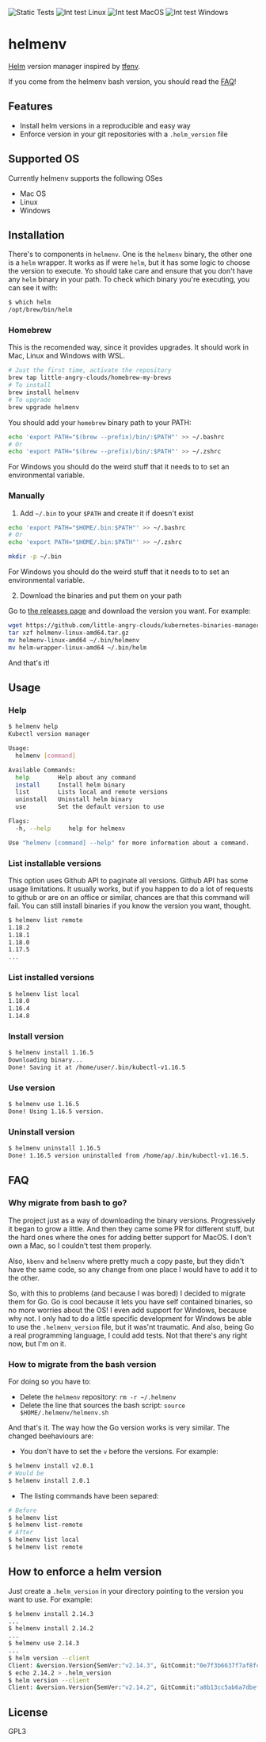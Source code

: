 ![Static Tests](https://github.com/little-angry-clouds/kubernetes-binaries-managers/workflows/Generic%20tests/badge.svg) ![Int test Linux](https://github.com/little-angry-clouds/kubernetes-binaries-managers/workflows/Int%20test%20in%20Linux/badge.svg) ![Int test MacOS](https://github.com/little-angry-clouds/kubernetes-binaries-managers/workflows/Integrarion%20test%20in%20MacOS/badge.svg) ![Int test Windows](https://github.com/little-angry-clouds/kubernetes-binaries-managers/workflows/Int%20test%20in%20Windows/badge.svg)

# helmenv
[Helm](https://helm.sh/) version manager inspired by
[tfenv](https://github.com/tfutils/tfenv/).

If you come from the helmenv bash version, you should read the [FAQ](#how-to-migrate-from-the-bash-version)!

## Features

- Install helm versions in a reproducible and easy way
- Enforce version in your git repositories with a `.helm_version` file

## Supported OS

Currently helmenv supports the following OSes
- Mac OS
- Linux
- Windows

## Installation

There's to components in `helmenv`. One is the `helmenv` binary, the other one
is a `helm` wrapper. It works as if were `helm`, but it has some logic to choose
the version to execute. Yo should take care and ensure that you don't have any
`helm` binary in your path. To check which binary you're executing, you can see
it with:

``` bash
$ which helm
/opt/brew/bin/helm
```

### Homebrew

This is the recomended way, since it provides upgrades. It should work in Mac,
Linux and Windows with WSL.

``` bash
# Just the first time, activate the repository
brew tap little-angry-clouds/homebrew-my-brews
# To install
brew install helmenv
# To upgrade
brew upgrade helmenv
```

You should add your `homebrew` binary path to your PATH:

``` bash
echo 'export PATH="$(brew --prefix)/bin/:$PATH"' >> ~/.bashrc
# Or
echo 'export PATH="$(brew --prefix)/bin/:$PATH"' >> ~/.zshrc
```

For Windows you should do the weird stuff that it needs to to set an environmental variable.

### Manually

1. Add `~/.bin` to your `$PATH` and create it if doesn't exist

```bash
echo 'export PATH="$HOME/.bin:$PATH"' >> ~/.bashrc
# Or
echo 'export PATH="$HOME/.bin:$PATH"' >> ~/.zshrc

mkdir -p ~/.bin
```

For Windows you should do the weird stuff that it needs to to set an environmental variable.

2. Download the binaries and put them on your path

Go to [the releases
page](https://github.com/little-angry-clouds/kubernetes-binaries-managers/releases)
and download the version you want. For example:

```bash
wget https://github.com/little-angry-clouds/kubernetes-binaries-managers/releases/download/0.0.4/helmenv-linux-amd64.tar.gz
tar xzf helmenv-linux-amd64.tar.gz
mv helmenv-linux-amd64 ~/.bin/helmenv
mv helm-wrapper-linux-amd64 ~/.bin/helm
```

And that's it!

## Usage
### Help

``` bash
$ helmenv help
Kubectl version manager

Usage:
  helmenv [command]

Available Commands:
  help        Help about any command
  install     Install helm binary
  list        Lists local and remote versions
  uninstall   Uninstall helm binary
  use         Set the default version to use

Flags:
  -h, --help     help for helmenv

Use "helmenv [command] --help" for more information about a command.
```

### List installable versions

This option uses Github API to paginate all versions. Github API has some usage
limitations. It usually works, but if you happen to do a lot of requests to
github or are on an office or similar, chances are that this command will fail.
You can still install binaries if you know the version you want, thought.

```bash
$ helmenv list remote
1.18.2
1.18.1
1.18.0
1.17.5
...
```

### List installed versions

```bash
$ helmenv list local
1.18.0
1.16.4
1.14.8
```

### Install version

```bash
$ helmenv install 1.16.5
Downloading binary...
Done! Saving it at /home/user/.bin/kubectl-v1.16.5
```

### Use version

```bash
$ helmenv use 1.16.5
Done! Using 1.16.5 version.
```

### Uninstall version

```bash
$ helmenv uninstall 1.16.5
Done! 1.16.5 version uninstalled from /home/ap/.bin/kubectl-v1.16.5.
```

## FAQ
### Why migrate from bash to go?
The project just as a way of downloading the binary versions. Progressively it
began to grow a little. And then they came some PR for different stuff, but the
hard ones where the ones for adding better support for MacOS. I don't own a Mac,
so I couldn't test them properly.

Also, `kbenv` and `helmenv` where pretty much a copy paste, but they didn't have
the same code, so any change from one place I would have to add it to the other.

So, with this to problems (and because I was bored) I decided to migrate them
for Go. Go is cool because it lets you have self contained binaries, so no more
worries about the OS! I even add support for Windows, because why not. I only
had to do a little specific development for Windows be able to use the
`.helmenv_version` file, but it was'nt traumatic. And also, being Go a real
programming language, I could add tests. Not that there's any right now, but I'm
on it.

### How to migrate from the bash version
For doing so you have to:
- Delete the `helmenv` repository: `rm -r ~/.helmenv`
- Delete the line that sources the bash script: `source $HOME/.helmenv/helmenv.sh`

And that's it. The way how the Go version works is very similar. The changed
beehaviours are:

- You don't have to set the `v` before the versions. For example:

``` bash
$ helmenv install v2.0.1
# Would be
$ helmenv install 2.0.1
```

- The listing commands have been separed:

``` bash
# Before
$ helmenv list
$ helmenv list-remote
# After
$ helmenv list local
$ helmenv list remote
```

## How to enforce a helm version
Just create a `.helm_version` in your directory pointing to the version you want
to use. For example:

``` bash
$ helmenv install 2.14.3
...
$ helmenv install 2.14.2
...
$ helmenv use 2.14.3
...
$ helm version --client
Client: &version.Version{SemVer:"v2.14.3", GitCommit:"0e7f3b6637f7af8fcfddb3d2941fcc7cbebb0085", GitTreeState:"clean"}
$ echo 2.14.2 > .helm_version
$ helm version --client
Client: &version.Version{SemVer:"v2.14.2", GitCommit:"a8b13cc5ab6a7dbef0a58f5061bcc7c0c61598e7", GitTreeState:"clean"}
```

## License
GPL3
